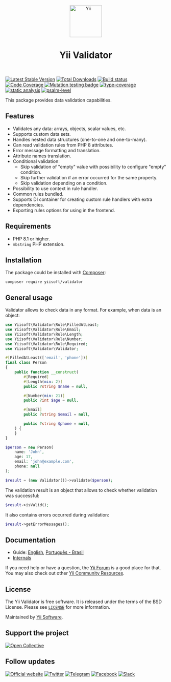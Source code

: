 <p align="center">
    <a href="https://github.com/yiisoft" target="_blank">
        <img src="https://yiisoft.github.io/docs/images/yii_logo.svg" height="100px" alt="Yii">
    </a>
    <h1 align="center">Yii Validator</h1>
    <br>
</p>

[![Latest Stable Version](https://poser.pugx.org/yiisoft/validator/v)](https://packagist.org/packages/yiisoft/validator)
[![Total Downloads](https://poser.pugx.org/yiisoft/validator/downloads)](https://packagist.org/packages/yiisoft/validator)
[![Build status](https://github.com/yiisoft/validator/actions/workflows/build.yml/badge.svg)](https://github.com/yiisoft/validator/actions/workflows/build.yml)
[![Code Coverage](https://codecov.io/gh/yiisoft/validator/branch/master/graph/badge.svg)](https://codecov.io/gh/yiisoft/validator)
[![Mutation testing badge](https://img.shields.io/endpoint?style=flat&url=https%3A%2F%2Fbadge-api.stryker-mutator.io%2Fgithub.com%2Fyiisoft%2Fvalidator%2Fmaster)](https://dashboard.stryker-mutator.io/reports/github.com/yiisoft/validator/master)
[![type-coverage](https://shepherd.dev/github/yiisoft/validator/coverage.svg)](https://shepherd.dev/github/yiisoft/validator)
[![static analysis](https://github.com/yiisoft/validator/workflows/static%20analysis/badge.svg)](https://github.com/yiisoft/validator/actions?query=workflow%3A%22static+analysis%22)
[![psalm-level](https://shepherd.dev/github/yiisoft/validator/level.svg)](https://shepherd.dev/github/yiisoft/validator)

This package provides data validation capabilities.

## Features

- Validates any data: arrays, objects, scalar values, etc.
- Supports custom data sets.
- Handles nested data structures (one-to-one and one-to-many).
- Can read validation rules from PHP 8 attributes.
- Error message formatting and translation.
- Attribute names translation.
- Conditional validation:
  - Skip validation of "empty" value with possibility to configure "empty" condition.
  - Skip further validation if an error occurred for the same property.
  - Skip validation depending on a condition.
- Possibility to use context in rule handler.
- Common rules bundled.
- Supports DI container for creating custom rule handlers with extra dependencies.
- Exporting rules options for using in the frontend.

## Requirements

- PHP 8.1 or higher.
- `mbstring` PHP extension.

## Installation

The package could be installed with [Composer](https://getcomposer.org):

```shell
composer require yiisoft/validator
```

## General usage

Validator allows to check data in any format. For example, when data is an object:

```php
use Yiisoft\Validator\Rule\FilledAtLeast;
use Yiisoft\Validator\Rule\Email;
use Yiisoft\Validator\Rule\Length;
use Yiisoft\Validator\Rule\Number;
use Yiisoft\Validator\Rule\Required;
use Yiisoft\Validator\Validator;

#[FilledAtLeast(['email', 'phone'])]
final class Person
{
    public function __construct(
        #[Required]
        #[Length(min: 2)]
        public ?string $name = null,

        #[Number(min: 21)]
        public ?int $age = null,

        #[Email]
        public ?string $email = null,

        public ?string $phone = null,
    ) {
    }
}

$person = new Person(
    name: 'John', 
    age: 17, 
    email: 'john@example.com',
    phone: null
);

$result = (new Validator())->validate($person);
```

The validation result is an object that allows to check whether validation was successful:

```php
$result->isValid();
```

It also contains errors occurred during validation:

```php
$result->getErrorMessages();
```

## Documentation

- Guide: [English](docs/guide/en/README.md), [Português - Brasil](docs/guide/pt-BR/README.md)
- [Internals](docs/internals.md)

If you need help or have a question, the [Yii Forum](https://forum.yiiframework.com/c/yii-3-0/63) is a good place for that.
You may also check out other [Yii Community Resources](https://www.yiiframework.com/community).

## License

The Yii Validator is free software. It is released under the terms of the BSD License.
Please see [`LICENSE`](./LICENSE.md) for more information.

Maintained by [Yii Software](https://www.yiiframework.com/).

## Support the project

[![Open Collective](https://img.shields.io/badge/Open%20Collective-sponsor-7eadf1?logo=open%20collective&logoColor=7eadf1&labelColor=555555)](https://opencollective.com/yiisoft)

## Follow updates

[![Official website](https://img.shields.io/badge/Powered_by-Yii_Framework-green.svg?style=flat)](https://www.yiiframework.com/)
[![Twitter](https://img.shields.io/badge/twitter-follow-1DA1F2?logo=twitter&logoColor=1DA1F2&labelColor=555555?style=flat)](https://twitter.com/yiiframework)
[![Telegram](https://img.shields.io/badge/telegram-join-1DA1F2?style=flat&logo=telegram)](https://t.me/yii3en)
[![Facebook](https://img.shields.io/badge/facebook-join-1DA1F2?style=flat&logo=facebook&logoColor=ffffff)](https://www.facebook.com/groups/yiitalk)
[![Slack](https://img.shields.io/badge/slack-join-1DA1F2?style=flat&logo=slack)](https://yiiframework.com/go/slack)
